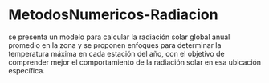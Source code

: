 # MetodosNumericos-Radiacion
se presenta un modelo para calcular la radiación solar global anual promedio en la zona y se proponen enfoques para determinar la temperatura máxima en cada estación del año, con el objetivo de comprender mejor el comportamiento de la radiación solar en esa ubicación específica.
